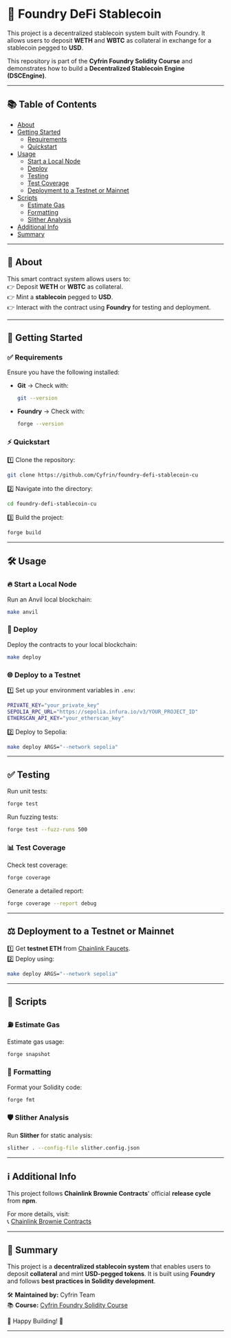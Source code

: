# 🏰 Foundry DeFi Stablecoin  

This project is a decentralized stablecoin system built with Foundry. It allows users to deposit **WETH** and **WBTC** as collateral in exchange for a stablecoin pegged to **USD**.  

This repository is part of the **Cyfrin Foundry Solidity Course** and demonstrates how to build a **Decentralized Stablecoin Engine (DSCEngine)**.  

---

## 📚 Table of Contents  

- [About](#about)  
- [Getting Started](#getting-started)  
  - [Requirements](#requirements)  
  - [Quickstart](#quickstart)  
- [Usage](#usage)  
  - [Start a Local Node](#start-a-local-node)  
  - [Deploy](#deploy)  
  - [Testing](#testing)  
  - [Test Coverage](#test-coverage)  
  - [Deployment to a Testnet or Mainnet](#deployment-to-a-testnet-or-mainnet)  
- [Scripts](#scripts)  
  - [Estimate Gas](#estimate-gas)  
  - [Formatting](#formatting)  
  - [Slither Analysis](#slither-analysis)  
- [Additional Info](#additional-info)  
- [Summary](#summary)  

---

## 📝 About  

This smart contract system allows users to:  
👉 Deposit **WETH** or **WBTC** as collateral.  
👉 Mint a **stablecoin** pegged to **USD**.  
👉 Interact with the contract using **Foundry** for testing and deployment.  

---

## 🚀 Getting Started  

### ✅ Requirements  

Ensure you have the following installed:  

- **Git** → Check with:  
  ```sh
  git --version
  ```  
- **Foundry** → Check with:  
  ```sh
  forge --version
  ```  

### ⚡ Quickstart  

1️⃣ Clone the repository:  
```sh
git clone https://github.com/Cyfrin/foundry-defi-stablecoin-cu
```  

2️⃣ Navigate into the directory:  
```sh
cd foundry-defi-stablecoin-cu
```  

3️⃣ Build the project:  
```sh
forge build
```  

---

## 🛠️ Usage  

### 🔥 Start a Local Node  

Run an Anvil local blockchain:  
```sh
make anvil
```  

### 🚀 Deploy  

Deploy the contracts to your local blockchain:  
```sh
make deploy
```  

### 🌐 Deploy to a Testnet  

1️⃣ Set up your environment variables in `.env`:  
```sh
PRIVATE_KEY="your_private_key"
SEPOLIA_RPC_URL="https://sepolia.infura.io/v3/YOUR_PROJECT_ID"
ETHERSCAN_API_KEY="your_etherscan_key"
```  

2️⃣ Deploy to Sepolia:  
```sh
make deploy ARGS="--network sepolia"
```  

---

## ✅ Testing  

Run unit tests:  
```sh
forge test
```  

Run fuzzing tests:  
```sh
forge test --fuzz-runs 500
```  

### 📊 Test Coverage  

Check test coverage:  
```sh
forge coverage
```  

Generate a detailed report:  
```sh
forge coverage --report debug
```  

---

## ⚖️ Deployment to a Testnet or Mainnet  

1️⃣ Get **testnet ETH** from [Chainlink Faucets](https://faucets.chain.link/).  
2️⃣ Deploy using:  
```sh
make deploy ARGS="--network sepolia"
```  

---

## 💚 Scripts  

### ⛽ Estimate Gas  

Estimate gas usage:  
```sh
forge snapshot
```  

### 🎨 Formatting  

Format your Solidity code:  
```sh
forge fmt
```  

### 🛡️ Slither Analysis  

Run **Slither** for static analysis:  
```sh
slither . --config-file slither.config.json
```  

---

## ℹ️ Additional Info  

This project follows **Chainlink Brownie Contracts**' official **release cycle** from **npm**.  

For more details, visit:  
📞 [Chainlink Brownie Contracts](https://github.com/smartcontractkit/chainlink-brownie-contracts)  

---

## 📌 Summary  

This project is a **decentralized stablecoin system** that enables users to deposit **collateral** and mint **USD-pegged tokens**. It is built using **Foundry** and follows **best practices in Solidity development**.  

🛠️ **Maintained by:** Cyfrin Team  
📚 **Course:** [Cyfrin Foundry Solidity Course](https://cyfrin.io)  

🚀 Happy Building! 🎉  

---

